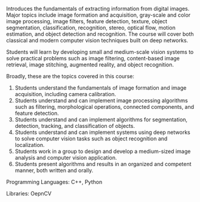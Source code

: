 Introduces the fundamentals of extracting information from digital images. Major topics include image formation and acquisition, gray-scale and color image processing, image filters, feature detection, texture, object segmentation, classification, recognition, stereo, optical flow, motion estimation, and object detection and recognition. The course will cover both classical and modern computer vision techniques built on deep networks.

Students will learn by developing small and medium-scale vision systems to solve practical problems such as image filtering, content-based image retrieval, image stitching, augmented reality, and object recognition.

Broadly, these are the topics covered in this course:
1. Students understand the fundamentals of image formation and image acquisition, including camera calibration.
2. Students understand and can implement image processing algorithms such as filtering, morphological operations, connected components, and feature detection.
3. Students understand and can implement algorithms for segmentation, detection, tracking, and classification of objects.
4. Students understand and can implement systems using deep networks to solve computer vision tasks such as object recognition and localization.
5. Students work in a group to design and develop a medium-sized image analysis and computer vision application.
6. Students present algorithms and results in an organized and competent manner, both written and orally.

Programming Languages: C++, Python

Libraries: OepnCV
